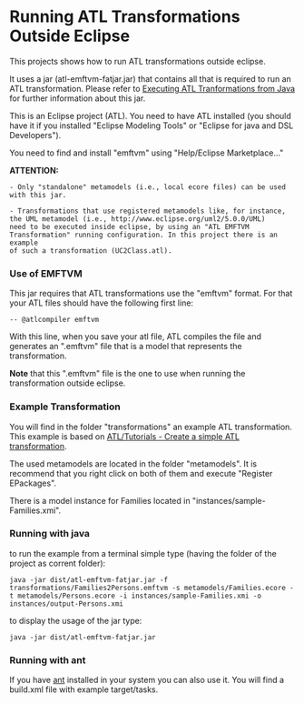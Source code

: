 # Running ATL Transformations Outside Eclipse

This projects shows how to run ATL transformations outside eclipse.

It uses a jar (atl-emftvm-fatjar.jar) that contains all that is required to run an ATL transformation. Please refer to [Executing ATL Tranformations from Java](https://modeling-languages.com/executing-atl-transformations-java/) for further information about this jar.

This is an Eclipse project (ATL). You need to have ATL installed (you should have it if you installed "Eclipse Modeling Tools" or "Eclipse for java and DSL Developers").

You need to find and install "emftvm" using "Help/Eclipse Marketplace..."

**ATTENTION:**

	- Only "standalone" metamodels (i.e., local ecore files) can be used with this jar.
	
	- Transformations that use registered metamodels like, for instance, the UML metamodel (i.e., http://www.eclipse.org/uml2/5.0.0/UML) 
	need to be executed inside eclipse, by using an "ATL EMFTVM Transformation" running configuration. In this project there is an example 
	of such a transformation (UC2Class.atl).	

### Use of EMFTVM

This jar requires that ATL transformations use the "emftvm" format. For that your ATL files should have the following first line:
 
	-- @atlcompiler emftvm

With this line, when you save your atl file, ATL compiles the file and generates an ".emftvm" file that is a model that represents the transformation.

**Note** that this ".emftvm" file is the one to use when running the transformation outside eclipse.

### Example Transformation

You will find in the folder "transformations" an example ATL transformation. This example is based on [ATL/Tutorials - Create a simple ATL transformation](https://wiki.eclipse.org/ATL/Tutorials_-_Create_a_simple_ATL_transformation).

The used metamodels are located in the folder "metamodels". It is recommend that you right click on both of them and execute "Register EPackages".

There is a model instance for Families located in "instances/sample-Families.xmi".

### Running with java

to run the example from a terminal simple type (having the folder of the project as corrent folder):

	java -jar dist/atl-emftvm-fatjar.jar -f transformations/Families2Persons.emftvm -s metamodels/Families.ecore -t metamodels/Persons.ecore -i instances/sample-Families.xmi -o instances/output-Persons.xmi

to display the usage of the jar type:

	java -jar dist/atl-emftvm-fatjar.jar

### Running with ant

If you have [ant](http://ant.apache.org) installed in your system you can also use it. You will find a build.xml file with example target/tasks.




